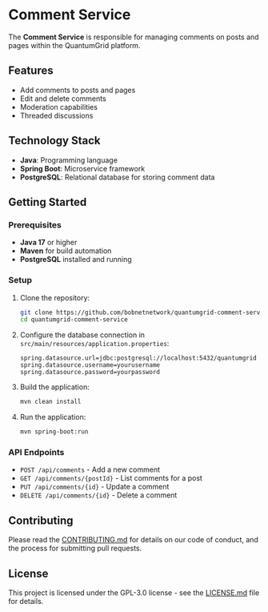 # Comment Service

The **Comment Service** is responsible for managing comments on posts and pages within the QuantumGrid platform.

## Features

- Add comments to posts and pages
- Edit and delete comments
- Moderation capabilities
- Threaded discussions

## Technology Stack

- **Java**: Programming language
- **Spring Boot**: Microservice framework
- **PostgreSQL**: Relational database for storing comment data

## Getting Started

### Prerequisites

- **Java 17** or higher
- **Maven** for build automation
- **PostgreSQL** installed and running

### Setup

1. Clone the repository:
    ```bash
    git clone https://github.com/bobnetnetwork/quantumgrid-comment-service.git
    cd quantumgrid-comment-service
    ```

2. Configure the database connection in `src/main/resources/application.properties`:
    ```
    spring.datasource.url=jdbc:postgresql://localhost:5432/quantumgrid
    spring.datasource.username=yourusername
    spring.datasource.password=yourpassword
    ```

3. Build the application:
    ```bash
    mvn clean install
    ```

4. Run the application:
    ```bash
    mvn spring-boot:run
    ```

### API Endpoints

- `POST /api/comments` - Add a new comment
- `GET /api/comments/{postId}` - List comments for a post
- `PUT /api/comments/{id}` - Update a comment
- `DELETE /api/comments/{id}` - Delete a comment

## Contributing

Please read the [CONTRIBUTING.md](https://github.com/bobnetnetwork/quantumgrid/blob/main/CONTRIBUTING.md) for details on our code of conduct, and the process for submitting pull requests.

## License

This project is licensed under the GPL-3.0 license - see the [LICENSE.md](https://github.com/bobnetnetwork/quantumgrid/blob/main/LICENSE.md) file for details.

